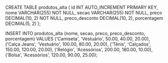 CREATE TABLE produtos_alta (
    id INT AUTO_INCREMENT PRIMARY KEY,
    nome VARCHAR(255) NOT NULL,
    secao VARCHAR(255) NOT NULL,
    preco DECIMAL(10, 2) NOT NULL,
    preco_desconto DECIMAL(10, 2),
    porcentagem DECIMAL(5, 2)
);


INSERT INTO produtos_alta (nome, secao, preco, preco_desconto, porcentagem) VALUES
('Camiseta', 'Vestuário', 50.00, 40.00, 20.00),
('Calça Jeans', 'Vestuário', 100.00, 80.00, 20.00),
('Tênis', 'Calçados', 150.00, 120.00, 20.00),
('Relógio', 'Acessórios', 200.00, 180.00, 10.00),
('Bolsa', 'Acessórios', 120.00, 90.00, 25.00);
